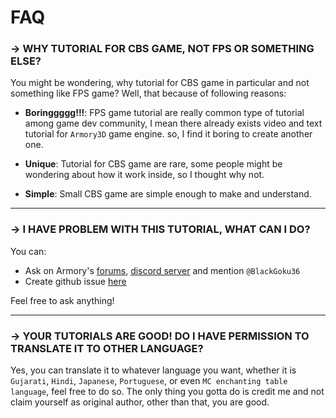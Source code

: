 # FAQ

### -> WHY TUTORIAL FOR CBS GAME, NOT FPS OR SOMETHING ELSE?
You might be wondering, why tutorial for CBS game in particular and not something like FPS game? Well, that because of following reasons:
- **Boringgggg!!!**: FPS game tutorial are really common type of tutorial among game dev community, I mean there already exists video and text tutorial for `Armory3D` game engine. so, I find it boring to create another one.
- **Unique**: Tutorial for CBS game are rare, some people might be wondering about how it work inside, so I thought why not.

- **Simple**: Small CBS game are simple enough to make and understand.

---

### -> I HAVE PROBLEM WITH THIS TUTORIAL, WHAT CAN I DO?
You can:
- Ask on Armory's [forums](http://forums.armory3d.org/), [discord server](https://discordapp.com/invite/axq6qWV) and mention `@BlackGoku36`
- Create github issue [here](https://github.com/BlackGoku36/armory-tutorials/issues)

Feel free to ask anything!

---

### -> YOUR TUTORIALS ARE GOOD! DO I HAVE PERMISSION TO TRANSLATE IT TO OTHER LANGUAGE?

Yes, you can translate it to whatever language you want, whether it is `Gujarati`, `Hindi`, `Japanese`, `Portuguese`, or even `MC enchanting table language`, feel free to do so. The only thing you gotta do is credit me and not claim yourself as original author, other than that, you are good.